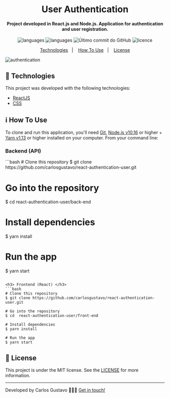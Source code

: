 
<h1 align="center">
      User Authentication
</h1>

<h4 align="center">

Project developed in React.js and Node.js. Application for authentication and user registration.
</h4>
<p align="center">
  <img alt="languages" src="https://img.shields.io/github/languages/top/carlosgustavo/react-authentication-user">
  <img alt="languages" src="https://img.shields.io/github/languages/count/carlosgustavo/react-authentication-user">
  <img alt="Último commit do GitHub" src="https://img.shields.io/github/last-commit/carlosgustavo/react-authentication-user">
  <img alt="licence" src="https://img.shields.io/github/license/carlosgustavo/react-authentication-user">
</p>
<p align="center">
  <a href="#rocket-technologies"">Technologies</a>&nbsp;&nbsp;&nbsp;|&nbsp;&nbsp;&nbsp;
  <a href="#information_source-how-to-use">How To Use</a>&nbsp;&nbsp;&nbsp;|&nbsp;&nbsp;&nbsp;
  <a href="#memo-license">License</a>
</p>

![authentication](https://user-images.githubusercontent.com/53797220/95695691-aa3afc80-0c0e-11eb-81c0-8c937d692d50.gif)

## :rocket: Technologies

This project was developed with the following technologies:

-  [ReactJS](https://reactjs.org/)
-  [CSS](https://www.w3schools.com/css/)

## :information_source: How To Use

To clone and run this application, you'll need [Git](https://git-scm.com), [Node.js v10.16](https://nodejs.org/en/) or higher + [Yarn v1.13](https://yarnpkg.com/) or higher installed on your computer. From your command line:

<h3> Backend (API) </h3>
```bash
# Clone this repository
$ git clone https://github.com/carlosgustavo/react-authentication-user.git

# Go into the repository
$ cd react-authentication-user/back-end

# Install dependencies
$ yarn install

# Run the app
$ yarn start
```

<h3> Frontend (React) </h3>
```bash
# Clone this repository
$ git clone https://github.com/carlosgustavo/react-authentication-user.git

# Go into the repository
$ cd  react-authentication-user/front-end

# Install dependencies
$ yarn install

# Run the app
$ yarn start
```

## :memo: License
This project is under the MIT license. See the [LICENSE](https://github.com/carlosgustavo/react-authentication-user/blob/master/LICENSE) for more information.

---

Developed by Carlos Gustavo 👨🏻‍💻️ [Get in touch!](https://www.linkedin.com/in/carlos-gustavo-a71757190/)

